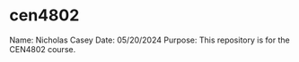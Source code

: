 # cen4802
Name:  Nicholas Casey
Date:  05/20/2024
Purpose:  This repository is for the CEN4802 course.
